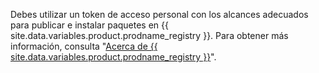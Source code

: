 Debes utilizar un token de acceso personal con los alcances adecuados para publicar e instalar paquetes en {{ site.data.variables.product.prodname_registry }}. Para obtener más información, consulta "[Acerca de {{ site.data.variables.product.prodname_registry }}](/packages/publishing-and-managing-packages/about-github-packages#authenticating-to-github-packages)".
